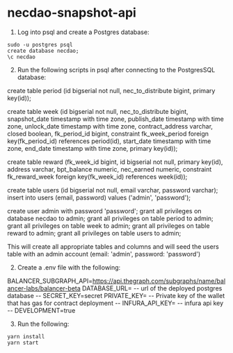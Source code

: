 # necdao-snapshot-api

1. Log into psql and create a Postgres database:

```
sudo -u postgres psql
create database necdao;
\c necdao
```

2. Run the following scripts in psql after connecting to the PostgresSQL database:

create table period (id bigserial not null, nec_to_distribute bigint, primary key(id));

create table week (id bigserial not null, nec_to_distribute bigint, snapshot_date timestamp with time zone, publish_date timestamp with time zone, unlock_date timestamp with time zone, contract_address varchar, closed boolean, fk_period_id bigint, constraint fk_week_period foreign key(fk_period_id) references period(id), start_date timestamp with time zone, end_date timestamp with time zone, primary key(id));

create table reward (fk_week_id bigint, id bigserial not null, primary key(id), address varchar, bpt_balance numeric, nec_earned numeric, constraint fk_reward_week foreign key(fk_week_id) references week(id));

create table users (id bigserial not null, email varchar, password varchar);
insert into users (email, password) values ('admin', 'password');

create user admin with password 'password';
grant all privileges on database necdao to admin;
grant all privileges on table period to admin;
grant all privileges on table week to admin;
grant all privileges on table reward to admin;
grant all privileges on table users to admin;

This will create all appropriate tables and columns and will seed the users table with an admin account (email: 'admin', password: 'password')

2. Create a .env file with the following:

BALANCER_SUBGRAPH_API=https://api.thegraph.com/subgraphs/name/balancer-labs/balancer-beta
DATABASE_URL= -- url of the deployed postgres database --
SECRET_KEY=secret
PRIVATE_KEY= -- Private key of the wallet that has gas for contract deployment --
INFURA_API_KEY= -- infura api key --
DEVELOPMENT=true

3. Run the following:

```
yarn install
yarn start
```
